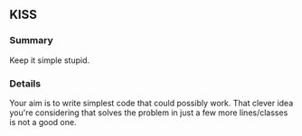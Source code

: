 ## KISS

### Summary

Keep it simple stupid.

### Details

Your aim is to write simplest code that could possibly work. That clever idea you're considering that solves the problem in just a few more lines/classes is not a good one.

